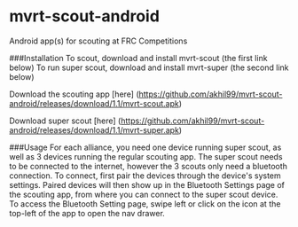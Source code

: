 # mvrt-scout-android
Android app(s) for scouting at FRC Competitions

###Installation
To scout, download and install mvrt-scout (the first link below)
To run super scout, download and install mvrt-super (the second link below)

Download the scouting app [here] (https://github.com/akhil99/mvrt-scout-android/releases/download/1.1/mvrt-scout.apk)

Download super scout [here] (https://github.com/akhil99/mvrt-scout-android/releases/download/1.1/mvrt-super.apk)

###Usage
For each alliance, you need one device running super scout, as well as 3 devices running the regular scouting app. The super scout needs to be connected to the internet, however the 3 scouts only need a bluetooth connection. To connect, first pair the devices through the device's system settings. Paired devices will then show up in the Bluetooth Settings page of the scouting app, from where you can connect to the super scout device. To access the Bluetooth Setting page, swipe left or click on the icon at the top-left of the app to open the nav drawer.

